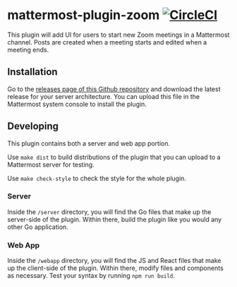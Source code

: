 # mattermost-plugin-zoom [![CircleCI](https://circleci.com/gh/mattermost/mattermost-plugin-zoom.svg?style=svg)](https://circleci.com/gh/mattermost/mattermost-plugin-zoom)

This plugin will add UI for users to start new Zoom meetings in a Mattermost channel. Posts are created when a meeting starts and edited when a meeting ends.

## Installation

Go to the [releases page of this Github repository](https://github.com/mattermost/mattermost-plugin-zoom/releases) and download the latest release for your server architecture. You can upload this file in the Mattermost system console to install the plugin.

## Developing

This plugin contains both a server and web app portion.

Use `make dist` to build distributions of the plugin that you can upload to a Mattermost server for testing.

Use `make check-style` to check the style for the whole plugin.

### Server

Inside the `/server` directory, you will find the Go files that make up the server-side of the plugin. Within there, build the plugin like you would any other Go application.

### Web App

Inside the `/webapp` directory, you will find the JS and React files that make up the client-side of the plugin. Within there, modify files and components as necessary. Test your syntax by running `npm run build`.
